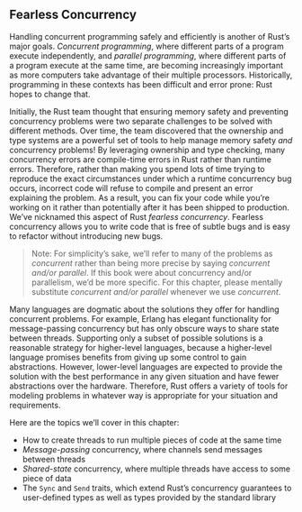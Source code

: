 ## Fearless Concurrency

Handling concurrent programming safely and efficiently is another of Rust’s major goals. _Concurrent programming_, where different parts of a program execute independently, and _parallel programming_, where different parts of a program execute at the same time, are becoming increasingly important as more computers take advantage of their multiple processors. Historically, programming in these contexts has been difficult and error prone: Rust hopes to change that.

Initially, the Rust team thought that ensuring memory safety and preventing concurrency problems were two separate challenges to be solved with different methods. Over time, the team discovered that the ownership and type systems are a powerful set of tools to help manage memory safety _and_ concurrency problems! By leveraging ownership and type checking, many concurrency errors are compile-time errors in Rust rather than runtime errors. Therefore, rather than making you spend lots of time trying to reproduce the exact circumstances under which a runtime concurrency bug occurs, incorrect code will refuse to compile and present an error explaining the problem. As a result, you can fix your code while you’re working on it rather than potentially after it has been shipped to production. We’ve nicknamed this aspect of Rust _fearless_ _concurrency_. Fearless concurrency allows you to write code that is free of subtle bugs and is easy to refactor without introducing new bugs.

> Note: For simplicity’s sake, we’ll refer to many of the problems as _concurrent_ rather than being more precise by saying _concurrent and/or parallel_. If this book were about concurrency and/or parallelism, we’d be more specific. For this chapter, please mentally substitute _concurrent and/or parallel_ whenever we use _concurrent_.

Many languages are dogmatic about the solutions they offer for handling concurrent problems. For example, Erlang has elegant functionality for message-passing concurrency but has only obscure ways to share state between threads. Supporting only a subset of possible solutions is a reasonable strategy for higher-level languages, because a higher-level language promises benefits from giving up some control to gain abstractions. However, lower-level languages are expected to provide the solution with the best performance in any given situation and have fewer abstractions over the hardware. Therefore, Rust offers a variety of tools for modeling problems in whatever way is appropriate for your situation and requirements.

Here are the topics we’ll cover in this chapter:

*   How to create threads to run multiple pieces of code at the same time
*   _Message-passing_ concurrency, where channels send messages between threads
*   _Shared-state_ concurrency, where multiple threads have access to some piece of data
*   The `Sync` and `Send` traits, which extend Rust’s concurrency guarantees to user-defined types as well as types provided by the standard library

